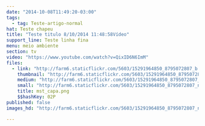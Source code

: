 ```yaml
---
date: "2014-10-08T11:49:20-03:00"
tags:
  - tag: Teste-artigo-normal
hat: Teste chapeu
title: "Teste titulo 8/10/2014 11:48:58Vídeo"
support_line: Teste linha fina
menu: meio ambiente
section: tv
video: "https://www.youtube.com/watch?v=QixID6N6ImM"
files:
  - link: "http://farm6.staticflickr.com/5603/15291964850_8795072807_b.jpg"
    thumbnail: "http://farm6.staticflickr.com/5603/15291964850_8795072807_t.jpg"
    medium: "http://farm6.staticflickr.com/5603/15291964850_8795072807_z.jpg"
    small: "http://farm6.staticflickr.com/5603/15291964850_8795072807_n.jpg"
    title: mst_capa.png
    $$hashKey: 02P
published: false
images_hd: "http://farm6.staticflickr.com/5603/15291964850_8795072807_n.jpg"

---
```

